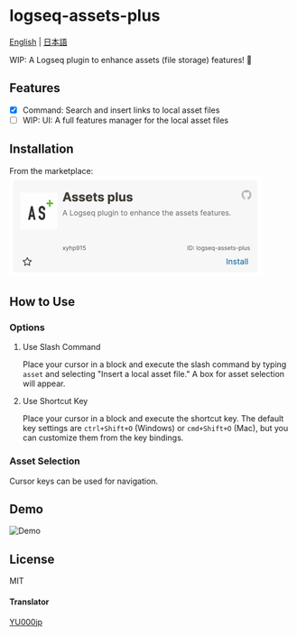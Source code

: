 
# logseq-assets-plus
[English](https://github.com/xyhp915/logseq-assets-plus) | 
[日本語](https://github.com/xyhp915/logseq-assets-plus/blob/master/README.ja.md)  

WIP: A Logseq plugin to enhance assets (file storage) features! 🚀

## Features

- [x] Command: Search and insert links to local asset files
- [ ] WIP: UI: A full features manager for the local asset files 

## Installation

From the marketplace:  
![img.png](img.png)

## How to Use

### Options

1. Use Slash Command

   Place your cursor in a block and execute the slash command by typing `asset` and selecting "Insert a local asset file." A box for asset selection will appear.

2. Use Shortcut Key

   Place your cursor in a block and execute the shortcut key. The default key settings are `ctrl+Shift+O` (Windows) or `cmd+Shift+O` (Mac), but you can customize them from the key bindings.

### Asset Selection

Cursor keys can be used for navigation.

## Demo

![Demo](./demo.gif)

## License

MIT

#### Translator

[YU000jp](https://github.com/YU000jp)
